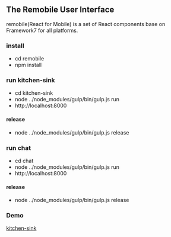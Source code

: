 ## The Remobile User Interface

remobile(React for Mobile) is a set of React components base on Framework7
for all platforms.

### install
- cd remobile
- npm install

### run kitchen-sink
- cd kitchen-sink
- node ../node_modules/gulp/bin/gulp.js run
- http://localhost:8000

#### release
- node ../node_modules/gulp/bin/gulp.js release

### run chat
- cd chat
- node ../node_modules/gulp/bin/gulp.js run
- http://localhost:8000

#### release
- node ../node_modules/gulp/bin/gulp.js release

### Demo
[kitchen-sink](http://remobile.ap01.aws.af.cm)
